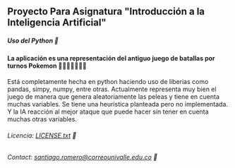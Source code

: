 ## Proyecto Para Asignatura "Introducción a la Inteligencia Artificial"
##### Uso del Python :snake:
#### La aplicación es una representación del antiguo juego de batallas por turnos Pokemon :dog::tiger::pig::boar::monkey_face::koala::mouse:
Está completamente hecha en python haciendo uso de liberias como pandas, simpy, numpy, entre otras.
Actualmente representa muy bien el juego de manera que genera aleatoriamente las peleas y tiene en cuenta muchas variables.
Se tiene una heuristica planteada pero no implementada.
Y la IA reacción al mejor ataque que puede hacer sin tener en cuenta muchas otras variables.
###### Licencia: [LICENSE.txt](LICENSE.txt) :memo:
###### Contact:  santiago.romero@correounivalle.edu.co :email: